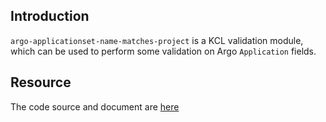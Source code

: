 ## Introduction

`argo-applicationset-name-matches-project` is a KCL validation module, which can be used to perform some validation on Argo `Application` fields.

## Resource

The code source and document are [here](https://github.com/kcl-lang/artifacthub/tree/main/argo-applicationset-name-matches-project)
